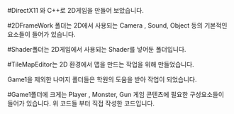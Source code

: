 #DirectX11 와 C++로 2D게임을 만들어 보았습니다.

#2DFrameWork 폴더는 2D에서 사용되는 Camera , Sound, Object 등의 기본적인 요소들이 들어가 있습니다.

#Shader폴더는 2D게임에서 사용되는 Shader를 넣어둔 폴더입니다.

#TileMapEditor는 2D 환경에서 맵을 만드는 작업을 위해 만들었습니다.

 Game1을 제외한 나머지 폴더들은 학원의 도움을 받아 작업이 되었습니다.


#Game1폴더에 크게는 Player , Monster, Gun 게임 콘텐츠에 필요한 구성요소들이 들어가 있습니다. 
 위 코드들 부터 직접 작성한 코드입니다.
 
 
